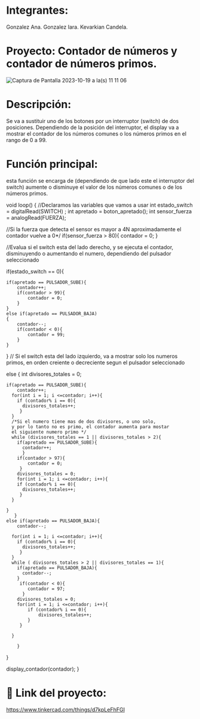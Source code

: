 # Integrantes:
Gonzalez Ana.
Gonzalez Iara.
Kevarkian Candela.
# Proyecto: Contador de números y contador de números primos.
![Captura de Pantalla 2023-10-19 a la(s) 11 11 06](https://github.com/iaragonzalezzz/Parcial-SPD.-2/assets/123982656/810268d1-32fd-4e4d-809f-30d81dc2ef12)
# Descripción:
Se va a sustituir uno de los botones por un interruptor (switch) de dos posiciones.
Dependiendo de la posición del interruptor, el display va a mostrar el contador de los números comunes o los números primos en el rango de 0 a 99.
# Función principal:
esta función se encarga de (dependiendo de que lado este el interruptor del switch) aumente o disminuye el valor de los números comunes o de los números primos.

void loop()
 { 
  //Declaramos las variables que vamos a usar
  int estado_switch = digitalRead(SWITCH) ;
  int apretado = boton_apretado();
  int sensor_fuerza = analogRead(FUERZA);
  
  
  //Si la fuerza que detecta el sensor es mayor a 4N
  aproximadamente el contador vuelve a 0*/
  if(sensor_fuerza > 80){
    contador = 0;
    }

 //Evalua si el switch esta del lado derecho, y se ejecuta el 
  contador, disminuyendo o aumentando el numero, 
  dependiendo del pulsador seleccionado 
  
  if(estado_switch == 0){
    
	if(apretado == PULSADOR_SUBE){
    	contador++;
      	if(contador > 99){
        	contador = 0;
        }
    }
  	else if(apretado == PULSADOR_BAJA)
    {
    	contador--;
      	if(contador < 0){
        	contador = 99;
        }
    }
    
   }
   // Si el switch esta del lado izquierdo, va a mostrar solo los
   numeros primos, en orden creiente o decreciente 
   segun el pulsador seleccionado 
   
  else {
    int divisores_totales = 0;
    
    if(apretado == PULSADOR_SUBE){
    	contador++;
      for(int i = 1; i <=contador; i++){ 
      	if (contador% i == 0){ 
          divisores_totales++;
       	 }
      }
      /*Si el numero tiene mas de dos divisores, o uno solo,
      y por lo tanto no es primo, el contador aumenta para mostar
      el siguiente numero primo */
      while (divisores_totales == 1 || divisores_totales > 2){
        if(apretado == PULSADOR_SUBE){
          contador++;
          }
      	if(contador > 97){
        	contador = 0;
         }
        divisores_totales = 0;
        for(int i = 1; i <=contador; i++){ 
      	if (contador% i == 0){ 
          divisores_totales++;
       	 }
      }
        
    }
       }
    else if(apretado == PULSADOR_BAJA){
    	contador--;
      
      for(int i = 1; i <=contador; i++){ 
      	if (contador% i == 0){ 
          divisores_totales++;
       	 }
      }
      while ( divisores_totales > 2 || divisores_totales == 1){
        if(apretado == PULSADOR_BAJA){
          contador--;
        }
         if(contador < 0){
           	contador = 97;
          }
        divisores_totales = 0;
        for(int i = 1; i <=contador; i++){ 
      		if (contador% i == 0){ 
          		divisores_totales++;
       	 	}
     	 }
        
      }
 
   		}
  
  }
  
  display_contador(contador);
}


# 🫡 Link del proyecto:
https://www.tinkercad.com/things/d7kpLeFhFGI

